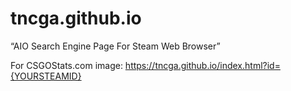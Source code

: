 # tncga.github.io
“AIO Search Engine Page For Steam Web Browser”

For CSGOStats.com image: https://tncga.github.io/index.html?id={YOURSTEAMID}

